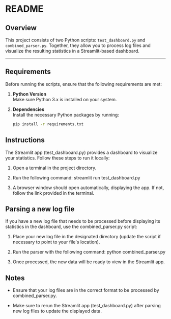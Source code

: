 # README

## Overview

This project consists of two Python scripts: `test_dashboard.py` and `combined_parser.py`. Together, they allow you to process log files and visualize the resulting statistics in a Streamlit-based dashboard.

---

## Requirements

Before running the scripts, ensure that the following requirements are met:

1. **Python Version**  
   Make sure Python 3.x is installed on your system.

2. **Dependencies**  
   Install the necessary Python packages by running:  
   ```bash
   pip install -r requirements.txt


## Instructions

The Streamlit app (test_dashboard.py) provides a dashboard to visualize your statistics. Follow these steps to run it locally:

1. Open a terminal in the project directory.

2. Run the following command:
streamlit run test_dashboard.py

3. A browser window should open automatically, displaying the app. If not, follow the link provided in the terminal.

## Parsing a new log file

If you have a new log file that needs to be processed before displaying its statistics in the dashboard, use the combined_parser.py script:

1. Place your new log file in the designated directory (update the script if necessary to point to your file's location).

2. Run the parser with the following command:
python combined_parser.py

3. Once processed, the new data will be ready to view in the Streamlit app.

## Notes

- Ensure that your log files are in the correct format to be processed by combined_parser.py.

- Make sure to rerun the Streamlit app (test_dashboard.py) after parsing new log files to update the displayed data.
